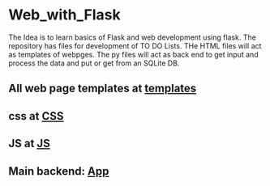# Web_with_Flask
The Idea is to learn basics of Flask and web development using flask.
The repository has files for development of TO DO Lists.
THe HTML files will act as templates of webpges.
The py files will act as back end to get input and process the data and put or get from an SQLite DB.

## All web page templates at [templates](templates/)

## css at [CSS](static/css)

## JS at [JS](static/js)

## Main backend: [App](app.py)
